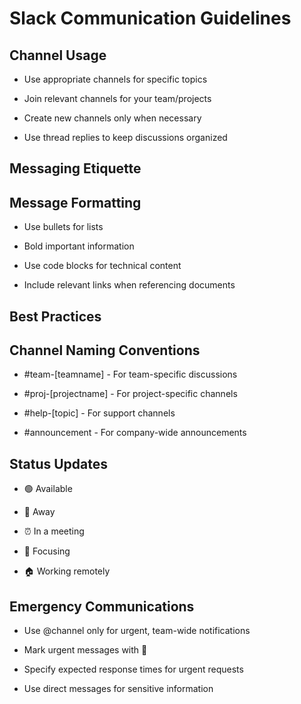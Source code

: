 # Slack Communication Guidelines

<!-- Unsupported block type: callout -->

## Channel Usage

- Use appropriate channels for specific topics

- Join relevant channels for your team/projects

- Create new channels only when necessary

- Use thread replies to keep discussions organized

## Messaging Etiquette

<!-- Unsupported block type: toggle -->

<!-- Unsupported block type: toggle -->

## Message Formatting

- Use bullets for lists

- Bold important information

- Use code blocks for technical content

- Include relevant links when referencing documents

## Best Practices

<!-- Unsupported block type: column_list -->

## Channel Naming Conventions

- #team-[teamname] - For team-specific discussions

- #proj-[projectname] - For project-specific channels

- #help-[topic] - For support channels

- #announcement - For company-wide announcements

## Status Updates

<!-- Unsupported block type: callout -->

- 🟢 Available

- 🌛 Away

- ⏰ In a meeting

- 🎯 Focusing

- 🏠 Working remotely

## Emergency Communications

- Use @channel only for urgent, team-wide notifications

- Mark urgent messages with 🚨

- Specify expected response times for urgent requests

- Use direct messages for sensitive information